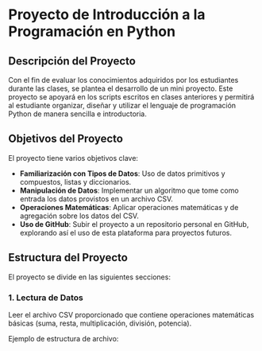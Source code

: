 # Proyecto de Introducción a la Programación en Python

## Descripción del Proyecto
Con el fin de evaluar los conocimientos adquiridos por los estudiantes durante las clases, se plantea el desarrollo de un mini proyecto. Este proyecto se apoyará en los scripts escritos en clases anteriores y permitirá al estudiante organizar, diseñar y utilizar el lenguaje de programación Python de manera sencilla e introductoria.

## Objetivos del Proyecto
El proyecto tiene varios objetivos clave:
- **Familiarización con Tipos de Datos**: Uso de datos primitivos y compuestos, listas y diccionarios.
- **Manipulación de Datos**: Implementar un algoritmo que tome como entrada los datos provistos en un archivo CSV.
- **Operaciones Matemáticas**: Aplicar operaciones matemáticas y de agregación sobre los datos del CSV.
- **Uso de GitHub**: Subir el proyecto a un repositorio personal en GitHub, explorando así el uso de esta plataforma para proyectos futuros.

## Estructura del Proyecto
El proyecto se divide en las siguientes secciones:

### 1. Lectura de Datos
Leer el archivo CSV proporcionado que contiene operaciones matemáticas básicas (suma, resta, multiplicación, división, potencia).

Ejemplo de estructura de archivo:
